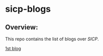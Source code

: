 # sicp-blogs

## Overview:

This repo contains the list of blogs over  *SICP*.

[1st blog](./ch1-blogs/applicative_vs_normal_order_evaluation.md)
